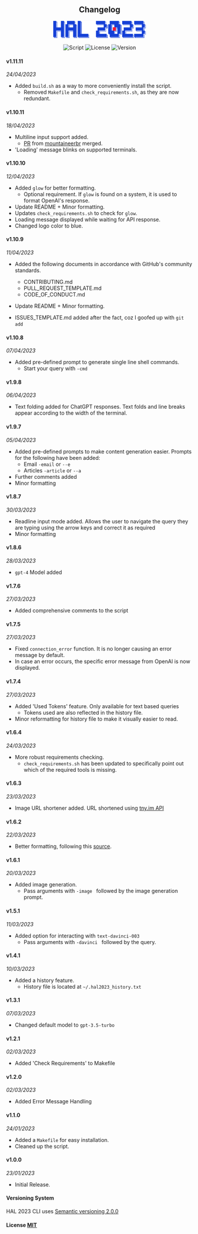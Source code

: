 <h2 align="center"> Changelog</h2>
<p align="center"><img src="../image-assets/logo.svg" width="250"><p>
<p align="center">
        <img alt="Script" src="https://img.shields.io/badge/Shell_Script-121011?style=for-the-badge&logo=gnu-bash&logoColor=white">
        <img alt="License" src="https://img.shields.io/badge/MIT-LICENSE-1976D2?style=for-the-badge">
        <img alt="Version" src="https://img.shields.io/badge/v-1.11.11-D8DEE9?style=for-the-badge">
</p>

#### v1.11.11

_24/04/2023_
- Added `build.sh` as a way to more conveniently install the script.
  - Removed `Makefile` and `check_requirements.sh`, as they are now redundant.

#### v1.10.11

_18/04/2023_
- Multiline input support added.
  - [PR](https://github.com/Brutuski/hal2023-cli/pull/9) from [mountaineerbr](https://github.com/mountaineerbr) merged.
- 'Loading' message blinks on supported terminals.

#### v1.10.10

_12/04/2023_
- Added `glow` for better formatting.
  - Optional requirement. If `glow` is found on a system, it is used to format OpenAI's response.
- Update README + Minor formatting.
- Updates `check_requirements.sh` to check for `glow`.
- Loading message displayed while waiting for API response.
- Changed logo color to blue.

#### v1.10.9

_11/04/2023_
- Added the following documents in accordance with GitHub's community standards.
    - CONTRIBUTING.md
    - PULL_REQUEST_TEMPLATE.md
    - CODE_OF_CONDUCT.md

- Update README + Minor formatting.
- ISSUES_TEMPLATE.md added after the fact, coz I goofed up  with `git add`

#### v1.10.8

_07/04/2023_
- Added pre-defined prompt to generate single line shell commands.
    - Start your query with `-cmd`

#### v1.9.8

_06/04/2023_
- Text folding added for ChatGPT responses. Text folds and line breaks appear according to the width of the terminal.

#### v1.9.7

_05/04/2023_
- Added pre-defined prompts to make content generation easier. Prompts for the following have been added:
    - Email `-email` or `--e`
    - Articles `-article` or `--a`
- Further comments added
- Minor formatting

#### v1.8.7

_30/03/2023_
- Readline input mode added. Allows the user to navigate the query they are typing using the arrow keys and correct it
  as required
- Minor formatting

#### v1.8.6

_28/03/2023_
- `gpt-4` Model added

#### v1.7.6

_27/03/2023_
- Added comprehensive comments to the script

#### v1.7.5

_27/03/2023_
- Fixed `connection_error` function. It is no longer causing an error message by default.
- In case an error occurs, the specific error message from OpenAI is now displayed.

#### v1.7.4

_27/03/2023_
- Added 'Used Tokens' feature. Only available for text based queries
    - Tokens used are also reflected in the history file.
- Minor reformatting for history file to make it visually easier to read.

#### v1.6.4

_24/03/2023_
- More robust requirements checking.
    - `check_requirements.sh` has been updated to specifically point out which of the required tools is
      missing.

#### v1.6.3

_23/03/2023_
- Image URL shortener added. URL shortened using [tny.im API](https://tny.im/aboutapi.php)

#### v1.6.2

_22/03/2023_
- Better formatting, following this [source](https://google.github.io/styleguide/shellguide.html#s7-naming-conventions).

#### v1.6.1

_20/03/2023_
- Added image generation.
    - Pass arguments with `-image ` followed by the image generation prompt.

#### v1.5.1

_11/03/2023_
- Added option for interacting with `text-davinci-003`
    - Pass arguments with `-davinci ` followed by the query.

#### v1.4.1

_10/03/2023_
- Added a history feature.
    - History file is located at `~/.hal2023_history.txt`

#### v1.3.1

_07/03/2023_
- Changed default model to `gpt-3.5-turbo`

#### v1.2.1

_02/03/2023_
- Added 'Check Requirements' to Makefile

#### v1.2.0

_02/03/2023_
- Added Error Message Handling

#### v1.1.0

_24/01/2023_
- Added a `Makefile` for easy installation.
- Cleaned up the script.

#### v1.0.0

_23/01/2023_
- Initial Release.

#### Versioning System

HAL 2023 CLI uses [Semantic versioning 2.0.0](https://semver.org)

#### License [MIT](https://github.com/Brutuski/hal2023-cli/blob/main/LICENSE)
